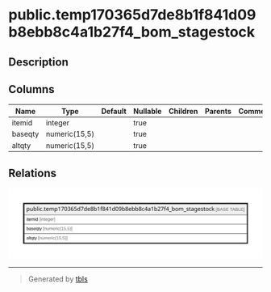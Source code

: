 # public.temp170365d7de8b1f841d09b8ebb8c4a1b27f4_bom_stagestock

## Description

## Columns

| Name | Type | Default | Nullable | Children | Parents | Comment |
| ---- | ---- | ------- | -------- | -------- | ------- | ------- |
| itemid | integer |  | true |  |  |  |
| baseqty | numeric(15,5) |  | true |  |  |  |
| altqty | numeric(15,5) |  | true |  |  |  |

## Relations

![er](public.temp170365d7de8b1f841d09b8ebb8c4a1b27f4_bom_stagestock.svg)

---

> Generated by [tbls](https://github.com/k1LoW/tbls)
